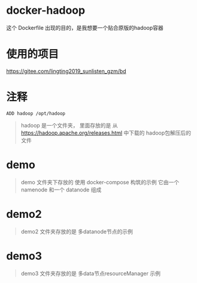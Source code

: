 # docker-hadoop
这个 Dockerfile 出现的目的，是我想要一个贴合原版的hadoop容器
# 使用的项目
https://gitee.com/lingting2019_sunlisten_gzm/bd
# 注释
```
ADD hadoop /opt/hadoop
```
> hadoop 是一个文件夹， 里面存放的是 从 https://hadoop.apache.org/releases.html 中下载的 hadoop包解压后的文件

# demo
> demo 文件夹下存放的 使用 docker-compose 构筑的示例
> 它由一个 namenode 和一个 datanode 组成
>
# demo2
> demo2 文件夹存放的是 多datanode节点的示例

# demo3
> demo3 文件夹存放的是 多data节点resourceManager 示例
